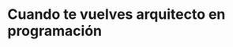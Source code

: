 <h1>Cuando te vuelves arquitecto en programación</h1>
<img href="https://cdn.memegenerator.es/descargar/22269688">
